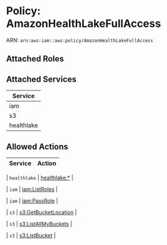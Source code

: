 # Policy: AmazonHealthLakeFullAccess

ARN: `arn:aws:iam::aws:policy/AmazonHealthLakeFullAccess`

## Attached Roles

## Attached Services

| Service |
|---------|
| iam |
| s3 |
| healthlake |

## Allowed Actions

| Service | Action |
|:-------:|--------|

| `healthlake` | [healthlake:*](../actions.md#healthlake:all) |

| `iam` | [iam:ListRoles](../actions.md#iam:listroles) |

| `iam` | [iam:PassRole](../actions.md#iam:passrole) |

| `s3` | [s3:GetBucketLocation](../actions.md#s3:getbucketlocation) |

| `s3` | [s3:ListAllMyBuckets](../actions.md#s3:listallmybuckets) |

| `s3` | [s3:ListBucket](../actions.md#s3:listbucket) |
